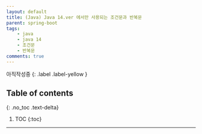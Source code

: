 ```yaml
---
layout: default
title: (Java) Java 14.ver 에서만 사용되는 조건문과 반복문
parent: spring-boot
tags:
    - java
    - java 14
    - 조건문
    - 반복문
comments: true
---
```


아직작성중
{: .label .label-yellow }


## Table of contents
{: .no_toc .text-delta}

1. TOC
{:toc}

---

<br>

